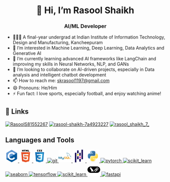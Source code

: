 <h1 align="center">👋 Hi, I’m Rasool Shaikh</h1>
<h3 align="center">AI/ML Developer</h3>

- 👨🏻‍🎓 A final-year undergrad at Indian Institute of Information Technology, Design and Manufacturing, Kancheepuram  
- 👀 I’m interested in Machine Learning, Deep Learning, Data Analytics and Generative AI  
- 🌱 I’m currently learning advanced AI frameworks like LangChain and improving my skills in Neural Networks, NLP, and GANs  
- 💞️ I’m looking to collaborate on AI-driven projects, especially in Data analysis and intelligent chatbot development  
- 📫 How to reach me: skrasool1197@gmail.com
- 😄 Pronouns: He/Him 
- ⚡ Fun fact: I love sports, especially football, and enjoy watching anime!

## 🔗 Links
<a href="https://x.com/RasoolS81552267" target="blank"><img align="center" src="https://raw.githubusercontent.com/rahuldkjain/github-profile-readme-generator/master/src/images/icons/Social/twitter.svg" alt="RasoolS81552267" height="30" width="40" /></a>
<a href="https://www.linkedin.com/in/rasool-shaikh-7a4923227/" target="blank"><img align="center" src="https://raw.githubusercontent.com/rahuldkjain/github-profile-readme-generator/master/src/images/icons/Social/linked-in-alt.svg" alt="rasool-shaikh-7a4923227" height="30" width="40" /></a>
<a href="https://www.instagram.com/rasool_shaikh_7_/" target="blank"><img align="center" src="https://raw.githubusercontent.com/rahuldkjain/github-profile-readme-generator/master/src/images/icons/Social/instagram.svg" alt="rasool_shaikh_7_" height="30" width="40" /></a>

## Languages and Tools

<p align="left">  <a href="https://www.cprogramming.com/" target="_blank" rel="noreferrer"> <img src="https://raw.githubusercontent.com/devicons/devicon/master/icons/c/c-original.svg" alt="c" width=40" height="40"/> </a> <a href="https://www.w3.org/html/" target="_blank" rel="noreferrer"> <img src="https://raw.githubusercontent.com/devicons/devicon/master/icons/html5/html5-original-wordmark.svg" alt="html5" width="40" height="40"/> </a> <a href="https://www.w3schools.com/css/" target="_blank" rel="noreferrer"> <img src="https://raw.githubusercontent.com/devicons/devicon/master/icons/css3/css3-original-wordmark.svg" alt="css3" width="40" height="40"/> </a>  <a href="https://git-scm.com/" target="_blank" rel="noreferrer"> <img src="https://www.vectorlogo.zone/logos/git-scm/git-scm-icon.svg" alt="git" width="40" height="40"/> </a> <a href="https://www.mysql.com/" target="_blank" rel="noreferrer"> <img src="https://raw.githubusercontent.com/devicons/devicon/master/icons/mysql/mysql-original-wordmark.svg" alt="mysql" width="40" height="40"/> </a> <a href="https://pandas.pydata.org/" target="_blank" rel="noreferrer"> <img src="https://raw.githubusercontent.com/devicons/devicon/2ae2a900d2f041da66e950e4d48052658d850630/icons/pandas/pandas-original.svg" alt="pandas" width="40" height="40"/> </a> <a href="https://www.python.org" target="_blank" rel="noreferrer"> <img src="https://raw.githubusercontent.com/devicons/devicon/master/icons/python/python-original.svg" alt="python" width="40" height="40"/> </a> <a href="https://pytorch.org/" target="_blank" rel="noreferrer"> <img src="https://www.vectorlogo.zone/logos/pytorch/pytorch-icon.svg" alt="pytorch" width="40" height="40"/> </a> <a href="https://scikit-learn.org/" target="_blank" rel="noreferrer"> <img src="https://upload.wikimedia.org/wikipedia/commons/0/05/Scikit_learn_logo_small.svg" alt="scikit_learn" width="40" height="40"/> </a> <a href="https://seaborn.pydata.org/" target="_blank" rel="noreferrer"> <img src="https://seaborn.pydata.org/_images/logo-mark-lightbg.svg" alt="seaborn" width="40" height="40"/> </a> <a href="https://www.tensorflow.org" target="_blank" rel="noreferrer"> <img src="https://www.vectorlogo.zone/logos/tensorflow/tensorflow-icon.svg" alt="tensorflow" width="40" height="40"/> </a> <a href="https://scikit-learn.org/" target="_blank" rel="noreferrer"> <img src="https://upload.wikimedia.org/wikipedia/commons/0/05/Scikit_learn_logo_small.svg" alt="scikit_learn" width="40" height="40"/> </a><a href="https://www.langchain.com/" target="_blank" rel="noreferrer"> <img src="https://github.com/simple-icons/simple-icons/blob/master/icons/langchain.svg" alt="langchain" width="40" height=40"/> </a><a href="https://fastapi.tiangolo.com/" target="_blank" rel="noreferrer"> <img src="https://github.com/gilbarbara/logos/blob/main/logos/fastapi.svg" alt="fastapi" width="40" height="40"/> </a></p>


<!---
Skrasool1197/Skrasool1197 is a ✨ special ✨ repository because its `README.md` (this file) appears on your GitHub profile.
You can click the Preview link to take a look at your changes.
--->
